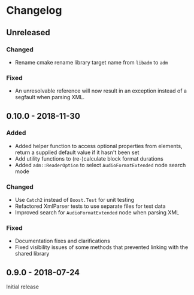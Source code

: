 # Changelog

## Unreleased

### Changed
- Rename cmake rename library target name from `libadm` to `adm`

### Fixed
- An unresolvable reference will now result in an exception instead of a segfault when parsing XML.

## 0.10.0 - 2018-11-30

### Added
- Added helper function to access optional properties from elements, return a supplied default value if it hasn't been set
- Add utility functions to (re-)calculate block format durations
- Added `adm::ReaderOption` to select `AudioFormatExtended` node search mode

### Changed
- Use `Catch2` instead of `Boost.Test` for unit testing
- Refactored XmlParser tests to use separate files for test data
- Improved search for `AudioFormatExtended` node when parsing XML

### Fixed
- Documentation fixes and clarifications
- Fixed visibility issues of some methods that prevented linking with the shared library


## 0.9.0 - 2018-07-24

Initial release
